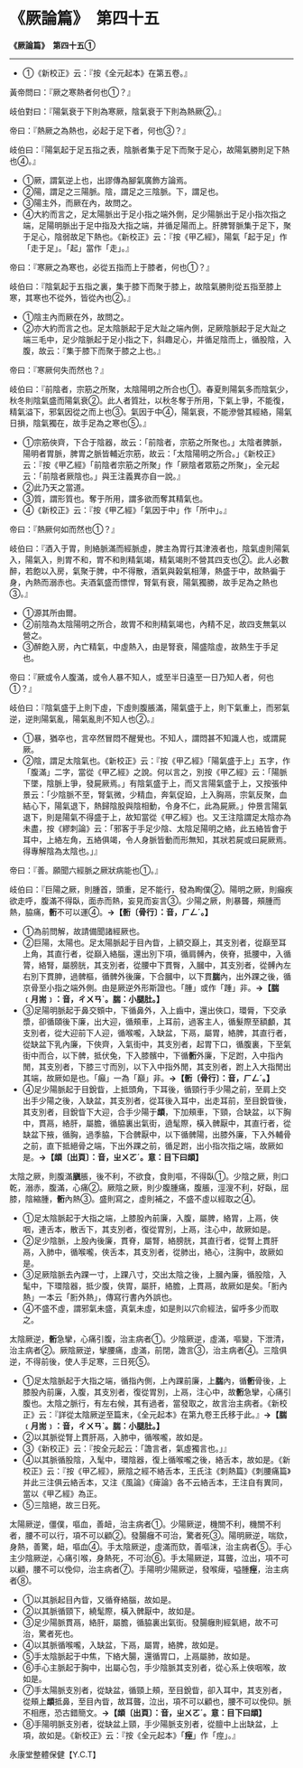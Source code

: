 # 《厥論篇》　第四十五



**《厥論篇》　第四十五①**


---
- ①《新校正》云：『按《全元起本》在第五卷。』


黃帝問曰：『厥之寒熱者何也①？』


岐伯對曰：『陽氣衰于下則為寒厥，陰氣衰于下則為熱厥②。』


帝曰：『熱厥之為熱也，必起于足下者，何也③？』


岐伯曰：『陽氣起于足五指之表，陰脈者集于足下而聚于足心，故陽氣勝則足下熱也④。』
- ①厥，謂氣逆上也，出謬傳為腳氣廣飾方論焉。
- ②陽，謂足之三陽脈。陰，謂足之三陰脈。下，謂足也。
- ③陽主外，而厥在內，故問之。
- ④大約而言之，足太陽脈出于足小指之端外側，足少陽脈出于足小指次指之端，足陽明脈出于足中指及大指之端，并循足陽而上。肝脾腎脈集于足下，聚于足心，陰弱故足下熱也。《新校正》云：『按《甲乙經》，陽氣「起于足」作「走于足」。「起」當作「走」。』


帝曰：『寒厥之為寒也，必從五指而上于膝者，何也①？』


岐伯曰：『陰氣起于五指之裏，集于膝下而聚于膝上，故陰氣勝則從五指至膝上寒，其寒也不從外，皆從內也②。』
- ①陰主內而厥在外，故問之。
- ②亦大約而言之也。足太陰脈起于足大趾之端內側，足厥陰脈起于足大趾之端三毛中，足少陰脈起于足小指之下，斜趣足心，并循足陰而上，循股陰，入腹，故云：『集于膝下而聚于膝之上也。』


帝曰：『寒厥何失而然也？』


岐伯曰：『前陰者，宗筋之所聚，太陰陽明之所合也①。春夏則陽氣多而陰氣少，秋冬則陰氣盛而陽氣衰②。此人者質壯，以秋冬奪于所用，下氣上爭，不能復，精氣溢下，邪氣因從之而上也③。氣因于中④，陽氣衰，不能滲營其經絡，陽氣日損，陰氣獨在，故手足為之寒也⑤。』
- ①宗筋俠齊，下合于陰器，故云：「前陰者，宗筋之所聚也。」太陰者脾脈，陽明者胃脈，脾胃之脈皆輔近宗筋，故云：「太陰陽明之所合。」《新校正》云：『按《甲乙經》「前陰者宗筋之所聚」作「厥陰者眾筋之所聚」，全元起云：「前陰者厥陰也。」與王注義異亦自一說。』
- ②此乃天之當道。
- ③質，謂形質也。奪于所用，謂多欲而奪其精氣也。
- ④《新校正》云：『按《甲乙經》「氣因于中」作「所中」。』


帝曰：『熱厥何如而然也①？』


岐伯曰：『酒入于胃，則絡脈滿而經脈虛，脾主為胃行其津液者也，陰氣虛則陽氣入，陽氣入，則胃不和，胃不和則精氣竭，精氣竭則不營其四支也②。此人必數醉，若飽以入房，氣聚于脾，中不得散，酒氣與榖氣相薄，熱盛于中，故熱徧于身，內熱而溺赤也。夫酒氣盛而慓悍，腎氣有衰，陽氣獨勝，故手足為之熱也③。』
- ①源其所由爾。
- ②前陰為太陰陽明之所合，故胃不和則精氣竭也，內精不足，故四支無氣以營之。
- ③醉飽入房，內亡精氣，中虛熱入，由是腎衰，陽盛陰虛，故熱生于手足也。


帝曰：『厥或令人腹滿，或令人暴不知人，或至半日遠至一日乃知人者，何也①？』


岐伯曰：『陰氣盛于上則下虛，下虛則腹脹滿，陽氣盛于上，則下氣重上，而邪氣逆，逆則陽氣亂，陽氣亂則不知人也②。』
- ①暴，猶卒也，言卒然冒悶不醒覺也。不知人，謂悶甚不知識人也，或謂屍厥。
- ②陰，謂足太陰氣也。《新校正》云：『按《甲乙經》「陽氣盛于上」五字，作「腹滿」二字，當從《甲乙經》之說。何以言之，別按《甲乙經》云：「陽脈下墜，陰脈上爭，發屍厥焉。」有陰氣盛于上，而又言陽氣盛于上，又按張仲景云：「少陰脈不至，腎氣微，少精血，奔氣促廹，上入胸鬲，宗氣反聚，血結心下，陽氣退下，熱歸陰股與陰相動，令身不仁，此為屍厥。」仲景言陽氣退下，則是陽氣不得盛于上，故知當從《甲乙經》也。又王注陰謂足太陰亦為未盡，按《繆刺論》云：「邪客于手足少陰、太陰足陽明之絡，此五絡皆會于耳中，上絡左角，五絡俱竭，令人身脈皆動而形無知，其狀若屍或曰屍厥焉。得專解陰為太陰也。」』


帝曰：『善。願聞六經脈之厥狀病能也①。』


岐伯曰：『巨陽之厥，則腫首，頭重，足不能行，發為眴僕②。陽明之厥，則癲疾欲走呼，腹滿不得臥，面赤而熱，妄見而妄言③。少陽之厥，則暴聾，頰腫而熱，脇痛，**䯒**不可以運④。**→【䯒〔骨行〕：音，ㄏㄥˊ。】**
- ①為前問解，故請備聞諸經厥也。
- ②巨陽，太陽也。足太陽脈起于目內眥，上額交巔上，其支別者，從巔至耳上角，其直行者，從巔入絡腦，還出別下項，循肩髆內，俠脊，抵腰中，入循膂，絡腎，屬膀胱，其支別者，從腰中下貫臀，入膕中，其支別者，從髆內左右別下貫胂，過髀樞，循髀外後廉，下合膕中，以下貫**腨**內，出外踝之後，循京骨至小指之端外側。由是厥逆外形斯證也。「腫」或作「踵」非。**→【腨﹝月耑﹞：音，ㄔㄨㄢˋ。腨：小腿肚。】**
- ③足陽明脈起于鼻交頞中，下循鼻外，入上齒中，還出俠口，環脣，下交承漿，卻循頤後下廉，出大迎，循頰車，上耳前，過客主人，循髮際至額顱，其支別者，從大迎前下人迎，循喉嚨，入缺盆，下鬲，屬胃，絡脾，其直行者，從缺盆下乳內廉，下俠齊，入氣街中，其支別者，起胃下口，循腹裏，下至氣街中而合，以下髀，抵伏兔，下入膝髕中，下循**䯒**外廉，下足跗，入中指內閒，其支別者，下膝三寸而別，以下入中指外閒，其支別者，跗上入大指閒出其端，故厥如是也。「癲」一為「巔」非。**→【䯒〔骨行〕：音，ㄏㄥˊ。】**
- ④足少陽脈起于目銳眥，上抵頭角，下耳後，循頸行手少陽之前，至肩上交出手少陽之後，入缺盆，其支別者，從耳後入耳中，出走耳前，至目銳眥後，其支別者，目銳眥下大迎，合手少陽于**䪼**，下加頰車，下頸，合缺盆，以下胸中，貫鬲，絡肝，屬膽，循脇裏出氣街，遶髦際，橫入髀厭中，其直行者，從缺盆下掖，循胸，過季脇，下合髀厭中，以下循髀陽，出膝外廉，下入外輔骨之前，直下抵絕骨之端，下出外踝之前，循足跗，出小指次指之端，故厥如是。**→【****䪼****〔出頁〕：音，ㄓㄨㄛˊ。意：目下曰****䪼****】**


太陰之厥，則腹滿**䐜**脹，後不利，不欲食，食則嘔，不得臥①。少陰之厥，則口乾，溺赤，腹滿，心痛②。厥陰之厥，則少腹腫痛，腹脹，涇溲不利，好臥，屈膝，陰縮腫，**䯒**內熱③。盛則寫之，虛則補之，不盛不虛以經取之④。
- ①足太陰脈起于大指之端，上膝股內前廉，入腹，屬脾，絡胃，上鬲，俠咽，連舌本，散舌下，其支別者，復從胃別，上鬲，注心中，故厥如是。
- ②足少陰脈，上股內後廉，貫脊，屬腎，絡膀胱，其直行者，從腎上貫肝鬲，入肺中，循喉嚨，俠舌本，其支別者，從肺出，絡心，注胸中，故厥如是。
- ③足厥陰脈去內踝一寸，上踝八寸，交出太陰之後，上膕內廉，循股陰，入髦中，下環陰器，抵少腹，俠胃，屬肝，絡膽，上貫鬲，故厥如是矣。「胻內熱」一本云「胻外熱」，傳寫行書內外誤也。
- ④不盛不虛，謂邪氣未盛，真氣未虛，如是則以穴俞經法，留呼多少而取之。


太陰厥逆，**䯒**急攣，心痛引腹，治主病者①。少陰厥逆，虛滿，嘔變，下泄清，治主病者②。厥陰厥逆，攣腰痛，虛滿，前閉，譫言③，治主病者④。三陰俱逆，不得前後，使人手足寒，三日死⑤。
- ①足太陰脈起于大指之端，循指內側，上內踝前廉，上**腨**內，循**䯒**骨後，上膝股內前廉，入腹，其支別者，復從胃別，上鬲，注心中，故**䯒**急攣，心痛引腹也。太陰之脈行，有左右候，其有過者，當發取之，故言治主病者。《新校正》云：『詳從太陰厥逆至篇末，《全元起本》在第九卷王氏移于此。』**→【腨﹝月耑﹞：音，ㄔㄨㄢˋ。腨：小腿肚。】**
- ②以其脈從腎上貫肝鬲，入肺中，循喉嚨，故如是。
- ③《新校正》云：『按全元起云：「譫言者，氣虛獨言也。」』
- ④以其脈循股陰，入髦中，環陰器，復上循喉嚨之後，絡舌本，故如是。《新校正》云：『按《甲乙經》，厥陰之經不絡舌本，王氏注《刺熱篇》《刺腰痛篇》并此三注俱云絡舌本，又注《風論》《痺論》各不云絡舌本，王注自有異同，當以《甲乙經》為正。
- ⑤三陰絕，故三日死。


太陽厥逆，僵僕，嘔血，善衄，治主病者①。少陽厥逆，機關不利，機關不利者，腰不可以行，項不可以顧②。發腸癰不可治，驚者死③。陽明厥逆，喘欬，身熱，善驚，衄，嘔血④。手太陰厥逆，虛滿而欬，善嘔沫，治主病者⑤。手心主少陰厥逆，心痛引喉，身熱死，不可治⑥。手太陽厥逆，耳聾，泣出，項不可以顧，腰不可以俛仰，治主病者⑦。手陽明少陽厥逆，發喉痺，嗌腫**痓**，治主病者⑧。
- ①以其脈起目內眥，又循脊絡腦，故如是。
- ②以其脈循頸下，繞髦際，橫入髀厭中，故如是。
- ③足少陽脈貫鬲，絡肝，屬膽，循脇裏出氣街。發腸癰則經氣絕，故不可治，驚者死也。
- ④以其脈循喉嚨，入缺盆，下鬲，屬胃，絡脾，故如是。
- ⑤手太陰脈起于中焦，下絡大腸，還循胃口，上鬲屬肺，故如是。
- ⑥手心主脈起于胸中，出屬心包，手少陰脈其支別者，從心系上俠咽喉，故如是。
- ⑦手太陽脈支別者，從缺盆，循頸上頰，至目銳眥，卻入耳中，其支別者，從頰上**䪼**抵鼻，至目內眥，故耳聾，泣出，項不可以顧也，腰不可以俛仰。脈不相應，恐古錯簡文。**→【****䪼****〔出頁〕：音，ㄓㄨㄛˊ。意：目下曰****䪼****】**
- ⑧手陽明脈支別者，從缺盆上頸，手少陽脈支別者，從膻中上出缺盆，上項，故如是。《新校正》云：『按《全元起本》「**痓**」作「痙」。』


永康堂整體保健【Y.C.T】



